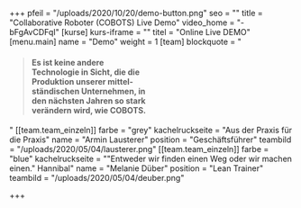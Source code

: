 +++
pfeil = "/uploads/2020/10/20/demo-button.png"
seo = ""
title = "Collaborative Roboter (COBOTS) Live Demo"
video_home = "-bFgAvCDFqI"
[kurse]
kurs-iframe = ""
titel = "Online Live DEMO"
[menu.main]
name = "Demo"
weight = 1
[team]
blockquote = "<blockquote><h4>Es ist keine andere<br>Technologie in Sicht, die die<br>Produktion unserer mittel-<br>ständischen Unternehmen, in<br>den nächsten Jahren so stark<br>verändern wird, wie COBOTS.</h4></blockquote>"
[[team.team_einzeln]]
farbe = "grey"
kachelruckseite = "Aus der Praxis für die Praxis"
name = "Armin Lausterer"
position = "Geschäftsführer"
teambild = "/uploads/2020/05/04/lausterer.png"
[[team.team_einzeln]]
farbe = "blue"
kachelruckseite = "\"Entweder wir finden einen Weg oder wir machen einen.\" Hannibal"
name = "Melanie Düber"
position = "Lean Trainer"
teambild = "/uploads/2020/05/04/deuber.png"

+++
